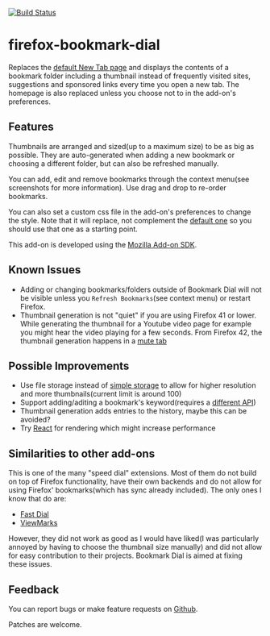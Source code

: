 [![Build Status](https://travis-ci.org/sblask/firefox-bookmark-dial.svg?branch=master)](https://travis-ci.org/sblask/firefox-bookmark-dial)

firefox-bookmark-dial
=====================

Replaces the
[default New Tab page](https://support.mozilla.org/kb/about-tiles-new-tab)
and displays the contents of a bookmark folder including a thumbnail instead of
frequently visited sites, suggestions and sponsored links every time you open a
new tab.  The homepage is also replaced unless you choose not to in the
add-on's preferences.

Features
--------

Thumbnails are arranged and sized(up to a maximum size) to be as big as
possible. They are auto-generated when adding a new bookmark or choosing a
different folder, but can also be refreshed manually.

You can add, edit and remove bookmarks through the context menu(see screenshots
for more information). Use drag and drop to re-order bookmarks.

You can also set a custom css file in the add-on's preferences to
change the style. Note that it will replace, not complement the
[default one](https://github.com/sblask/firefox-bookmark-dial/blob/master/data/dial.css)
so you should use that one as a starting point.

This add-on is developed using the
[Mozilla Add-on SDK](https://developer.mozilla.org/Add-ons/SDK).

Known Issues
------------

   - Adding or changing bookmarks/folders outside of Bookmark Dial will not be visible unless you `Refresh Bookmarks`(see context menu) or restart Firefox.
   - Thumbnail generation is not "quiet" if you are using Firefox 41 or lower. While generating the thumbnail for a Youtube video page for example you might hear the video playing for a few seconds. From Firefox 42, the thumbnail generation happens in a [mute tab](https://support.mozilla.org/kb/mute-noisy-tabs-firefox)

Possible Improvements
---------------------

   - Use file storage instead of [simple storage](https://developer.mozilla.org/Add-ons/SDK/High-Level_APIs/simple-storage) to allow for higher resolution and more thumbnails(current limit is around 100)
   - Support adding/aditing a bookmark's keyword(requires a [different API](https://developer.mozilla.org/docs/Mozilla/Tech/Places/Using_the_Places_keywords_API))
   - Thumbnail generation adds entries to the history, maybe this can be avoided?
   - Try [React](https://facebook.github.io/react/) for rendering which might increase performance

Similarities to other add-ons
-----------------------------

This is one of the many "speed dial" extensions. Most of them do not build on
top of Firefox functionality, have their own backends and do not allow for
using Firefox' bookmarks(which has sync already included). The only ones I know
that do are:

   - [Fast Dial](https://addons.mozilla.org/firefox/addon/fast-dial/)
   - [ViewMarks](https://addons.mozilla.org/firefox/addon/viewmarks/)

However, they did not work as good as I would have liked(I was particularly
annoyed by having to choose the thumbnail size manually) and did not allow for
easy contribution to their projects. Bookmark Dial is aimed at fixing these
issues.

Feedback
--------

You can report bugs or make feature requests on
[Github](https://github.com/sblask/firefox-bookmark-dial).

Patches are welcome.
